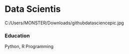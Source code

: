 # Data Scientis
C:/Users/MONSTER/Downloads/githubdatasciencepic.jpg
### Education
Python, R Programming
